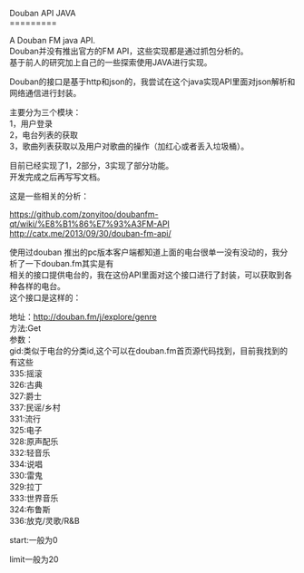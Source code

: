 Douban API JAVA<br>
=========<br>

A Douban FM java API.<br>
Douban并没有推出官方的FM API，这些实现都是通过抓包分析的。<br>
基于前人的研究加上自己的一些探索使用JAVA进行实现。<br>

Douban的接口是基于http和json的，我尝试在这个java实现API里面对json解析和网络通信进行封装。<br>

主要分为三个模块：<br>
1，用户登录<br>
2，电台列表的获取<br>
3，歌曲列表获取以及用户对歌曲的操作（加红心或者丢入垃圾桶）。<br>

目前已经实现了1，2部分，3实现了部分功能。<br>
开发完成之后再写写文档。<br>

这是一些相关的分析：<br>

https://github.com/zonyitoo/doubanfm-qt/wiki/%E8%B1%86%E7%93%A3FM-API<br>
http://catx.me/2013/09/30/douban-fm-api/<br>

使用过douban 推出的pc版本客户端都知道上面的电台很单一没有没动的，我分析了一下douban.fm其实是有<br>
相关的接口提供电台的，我在这份API里面对这个接口进行了封装，可以获取到各种各样的电台。<br>
这个接口是这样的：<br>

地址：http://douban.fm/j/explore/genre<br>
方法:Get<br>
参数：<br>
gid:类似于电台的分类id,这个可以在douban.fm首页源代码找到，目前我找到的有这些<br>
    335:摇滚<br>
    326:古典<br>
    327:爵士<br>
    337:民谣/乡村<br>
    331:流行<br>
    325:电子<br>
    328:原声配乐<br>
    332:轻音乐<br>
    334:说唱<br>
    330:雷鬼<br>
    329:拉丁<br>
    333:世界音乐<br>
    324:布鲁斯<br>
    336:放克/灵歌/R&amp;B<br>

start:一般为0<br>

limit一般为20<br>

